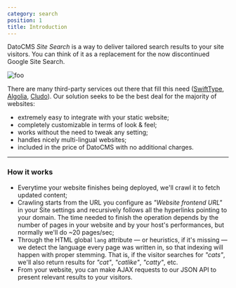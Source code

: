 ```yaml
---
category: search
position: 1
title: Introduction
---
```


DatoCMS *Site Search* is a way to deliver tailored search results to your site visitors. You can think of it as a replacement for the now discontinued Google Site Search.

![foo](/images/search/locales_widget.png)

There are many third-party services out there that fill this need ([SwiftType](https://swiftype.com/), [Algolia](https://www.algolia.com/), [Cludo](https://www.cludo.com/)). Our solution seeks to be the best deal for the majority of websites:

* extremely easy to integrate with your static website;
* completely customizable in terms of look & feel;
* works without the need to tweak any setting;
* handles nicely multi-lingual websites;
* included in the price of DatoCMS with no additional charges.

--- 

### How it works

* Everytime your website finishes being deployed, we'll crawl it to fetch updated content;
* Crawling starts from the URL you configure as *"Website frontend URL"* in your Site settings and recursively follows all the hyperlinks pointing to your domain. The time needed to finish the operation depends by the number of pages in your website and by your host's performances, but normally we'll do ~20 pages/sec;
* Through the HTML global `lang` attribute — or heuristics, if it's missing — we detect the language every page was written in, so that indexing will happen with proper stemming. That is, if the visitor searches for *"cats"*, we'll also return results for *"cat"*, *"catlike"*, *"catty"*, etc.
* From your website, you can make AJAX requests to our JSON API to present relevant results to your visitors.
